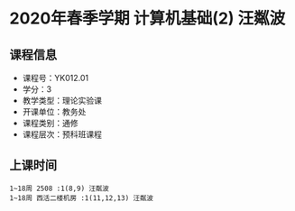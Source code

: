 # 2020年春季学期 计算机基础(2) 汪粼波






## 课程信息

- 课程号：YK012.01
- 学分：3
- 教学类型：理论实验课
- 开课单位：教务处
- 课程类别：通修
- 课程层次：预科班课程

## 上课时间

```
1~18周 2508 :1(8,9) 汪粼波
1~18周 西活二楼机房 :1(11,12,13) 汪粼波
```

